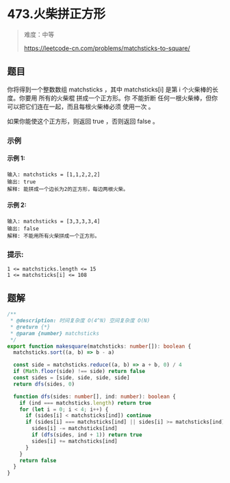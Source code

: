 # 473.火柴拼正方形

> 难度：中等
>
> https://leetcode-cn.com/problems/matchsticks-to-square/

## 题目

你将得到一个整数数组 matchsticks ，其中 matchsticks[i] 是第 i 个火柴棒的长度。你要用 所有的火柴棍 拼成一个正方形。你 不能折断 任何一根火柴棒，但你可以把它们连在一起，而且每根火柴棒必须 使用一次 。

如果你能使这个正方形，则返回 true ，否则返回 false 。

### 示例

#### 示例 1:

```
输入: matchsticks = [1,1,2,2,2]
输出: true
解释: 能拼成一个边长为2的正方形，每边两根火柴。
```

#### 示例 2:

```
输入: matchsticks = [3,3,3,3,4]
输出: false
解释: 不能用所有火柴拼成一个正方形。
```

### 提示:

```
1 <= matchsticks.length <= 15
1 <= matchsticks[i] <= 108
```

## 题解

```ts
/**
 * @description: 时间复杂度 O(4^N) 空间复杂度 O(N)
 * @return {*}
 * @param {number} matchsticks
 */
export function makesquare(matchsticks: number[]): boolean {
  matchsticks.sort((a, b) => b - a)

  const side = matchsticks.reduce((a, b) => a + b, 0) / 4
  if (Math.floor(side) !== side) return false
  const sides = [side, side, side, side]
  return dfs(sides, 0)

  function dfs(sides: number[], ind: number): boolean {
    if (ind === matchsticks.length) return true
    for (let i = 0; i < 4; i++) {
      if (sides[i] < matchsticks[ind]) continue
      if (sides[i] === matchsticks[ind] || sides[i] >= matchsticks[ind] + matchsticks[matchsticks.length - 1]) {
        sides[i] -= matchsticks[ind]
        if (dfs(sides, ind + 1)) return true
        sides[i] += matchsticks[ind]
      }
    }
    return false
  }
}
```
